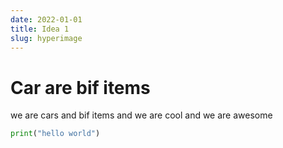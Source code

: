 ```yaml
---
date: 2022-01-01
title: Idea 1
slug: hyperimage
---
```


# Car are bif items

we are cars and bif items and we are cool and we are awesome

```python
print("hello world")
```
